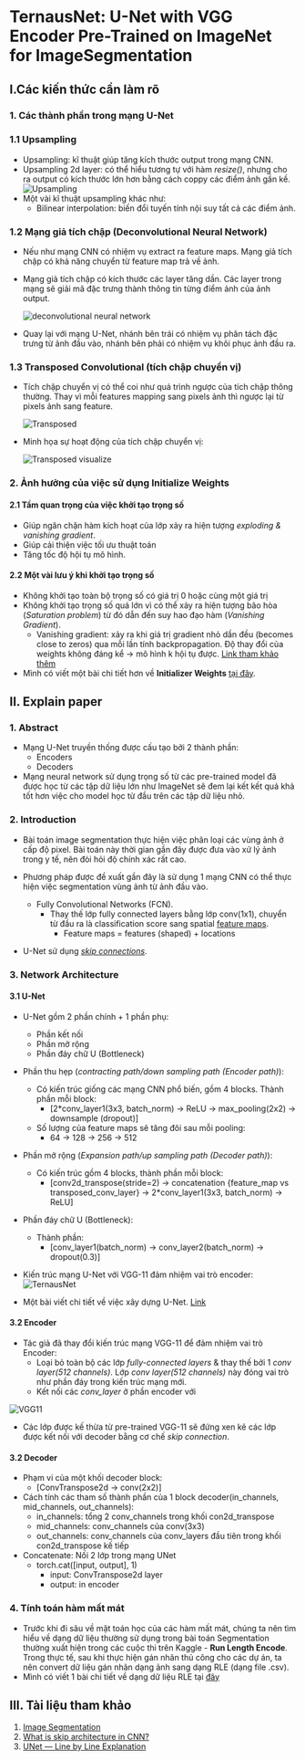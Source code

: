 # TernausNet: U-Net with VGG Encoder Pre-Trained on ImageNet for ImageSegmentation


## I.Các kiến thức cần làm rõ 

###  1. Các thành phần trong mạng U-Net 


### 1.1 Upsampling
+ Upsampling: kĩ thuật giúp tăng kích thước output trong mạng CNN. 
+ Upsampling 2d layer: có thể hiểu tương tự với hàm *resize()*, nhưng cho ra output có kích thước lớn hơn bằng cách coppy các điểm ảnh gần kề.
    ![Upsampling](figures/Up_sampling.png)
+ Một vài kĩ thuật upsampling khác như:
    - Bilinear interpolation: biến đổi tuyến tính nội suy tất cả các điểm ảnh.


### 1.2 Mạng giả tích chập (Deconvolutional Neural Network)
+ Nếu như mạng CNN có nhiệm vụ extract ra feature maps. Mạng giả tích chập có khả năng chuyển từ feature map trả về ảnh. 
+ Mạng giả tích chập có kích thước các layer tăng dần. Các layer trong mạng sẽ giải mã đặc trưng thành thông tin từng điểm ảnh của ảnh output.

    ![deconvolutional neural network](figures/deconv.png)

+ Quay lại với mạng U-Net, nhánh bên trái có nhiệm vụ phân tách đặc trưng từ ảnh đầu vào, nhánh bên phải có nhiệm vụ khôi phục ảnh đầu ra.


### 1.3 Transposed Convolutional (tích chập chuyển vị)
+ Tích chập chuyển vị có thể coi như quá trình ngược của tích chập thông thường. Thay vì mỗi features mapping sang pixels ảnh thì ngược lại từ pixels ảnh sang feature.

    ![Transposed](figures/transposed_conv1.png)

+ Minh họa sự hoạt động của tích chập chuyển vị:
    
    ![Transposed visualize](figures/visualizing_transposed.png)
### 2. Ảnh hưởng của việc sử dụng Initialize Weights

#### 2.1 Tầm quan trọng của việc khởi tạo trọng số 
+ Giúp ngăn chặn hàm kích hoạt của lớp xảy ra hiện tượng *exploding & vanishing gradient*.
+ Giúp cải thiện việc tối ưu thuật toán
+ Tăng tốc độ hội tụ mô hình.

#### 2.2 Một vài lưu ý khi khởi tạo trọng số 
+ Không khởi tạo toàn bộ trọng số có giá trị 0 hoặc cùng một giá trị
+ Không khởi tạo trọng số quá lớn vì có thể xảy ra hiện tượng bão hòa (*Saturation problem*) từ đó dẫn đến suy hao đạo hàm (*Vanishing Gradient*).
    - Vanishing gradient: xảy ra khi giá trị gradient nhỏ dần đều (becomes close to zeros) qua mỗi lần tính backpropagation. Độ thay đổi của weights không đáng kể -> mô hình k hội tụ được. [Link tham khảo thêm](https://towardsdatascience.com/the-vanishing-gradient-problem-69bf08b15484)
+ Mình có viết một bài chi tiết hơn về **Initializer Weights** [tại đây](https://github.com/Doan-Nguyen/Deep_Learning_Notes/tree/master/Topics/Initialize_Weights).



## II. Explain paper 

### 1. Abstract

+ Mạng U-Net truyền thống được cấu tạo bởi 2 thành phần:
    - Encoders 
    - Decoders 
+ Mạng neural network sử dụng trọng số từ các pre-trained model đã được học từ các tập dữ liệu lớn như ImageNet sẽ đem lại kết kết quả khả tốt hơn việc cho model học từ đầu trên các tập dữ liệu nhỏ. 

### 2. Introduction

+ Bài toán image segmentation thực hiện việc phân loại các vùng ảnh ở cấp độ pixel. Bài toán này thời gian gần đây được đưa vào xử lý ảnh trong y tế, nên đòi hỏi độ chính xác rất cao. 

+ Phương pháp được đề xuất gần đây là sử dụng 1 mạng CNN có thể thực hiện việc segmentation vùng ảnh từ ảnh đầu vào. 
    - Fully Convolutional Networks (FCN).
        - Thay thế lớp fully connected layers bằng lớp conv(1x1), chuyển từ đầu ra là classification score sang spatial [feature maps](http://kaiminghe.com/iccv15tutorial/iccv2015_tutorial_convolutional_feature_maps_kaiminghe.pdf).
            - Feature maps = features (shaped) + locations 

+ U-Net sử dụng [*skip connections*](https://theaisummer.com/skip-connections/).

### 3. Network Architecture 

#### 3.1 U-Net
+ U-Net gồm 2 phần chính + 1 phần phụ:
    - Phần kết nối 
    - Phần mở rộng 
    - Phần đáy chữ U (Bottleneck)

+ Phần thu hẹp (*contracting path/down sampling path (Encoder path)*):
    - Có kiến trúc giống các mạng CNN phổ biến, gồm 4 blocks. Thành phần mỗi block:
        - [2*conv_layer1(3x3, batch_norm) -> ReLU -> max_pooling(2x2) -> downsample (dropout)]
    - Số lượng của feature maps sẽ tăng đôi sau mỗi pooling:
        - 64 -> 128 -> 256 -> 512 

+ Phần mở rộng (*Expansion path/up sampling path (Decoder path)*):
    - Có kiến trúc gồm 4 blocks, thành phần mỗi block:
        - [conv2d_transpose(stride=2) -> concatenation {feature_map vs transposed_conv_layer} -> 2*conv_layer1(3x3, batch_norm) -> ReLU]

+ Phần đáy chữ U (Bottleneck):
    - Thành phần:
        - [conv_layer1(batch_norm) -> conv_layer2(batch_norm) -> dropout(0.3)]

+ Kiến trúc mạng U-Net với VGG-11 đảm nhiệm vai trò encoder:
![TernausNet](figures/ternausNet.png)

+ Một bài viết chi tiết về việc xây dựng U-Net. [Link](https://medium.com/datadriveninvestor/an-overview-on-u-net-architecture-d6caabf7caa4)

#### 3.2 Encoder 
+ Tác giả đã thay đổi kiến trúc mạng VGG-11 để đảm nhiệm vai trò Encoder:
    - Loại bỏ toàn bộ các lớp *fully-connected layers* & thay thế bởi 1 *conv layer(512 channels)*. Lớp *conv layer(512 channels)* này đóng vai trò như phần đáy trong kiến trúc mạng mới.
    - Kết nối các *conv_layer* ở phần encoder với 

![VGG11](figures/vgg11.png)

+ Các lớp được kế thừa từ pre-trained VGG-11 sẽ đứng xen kẽ các lớp được kết nối với decoder bằng cơ chế *skip connection*. 


#### 3.2 Decoder
+ Phạm vi của một khối decoder block:
    - [ConvTranspose2d -> conv(2x2)]
+ Cách tính các tham số  thành phần của 1 block decoder(in_channels, mid_channels, out_channels):
    - in_channels: tổng 2 conv_channels trong khối con2d_transpose
    - mid_channels: conv_channels của conv(3x3)
    - out_channels: conv_channels của conv_layers đầu tiên trong khối con2d_transpose kế tiếp 
+ Concatenate: Nối 2 lớp trong mạng UNet
    - torch.cat([input, output], 1)
        - input: ConvTranspose2d layer 
        - output: in encoder

### 4. Tính toán hàm mất mát 
+ Trước khi đi sâu về mặt toán học của các hàm mất mát, chúng ta nên tìm hiểu về dạng dữ liệu thường sử dụng trong bài toán Segmentation thường xuất hiện trong các cuộc thi trên Kaggle - **Run Length Encode**. Trong thực tế, sau khi thực hiện gán nhãn thủ công cho các dự án, ta nên convert dữ liệu gán nhãn dạng ảnh sang dạng RLE (dạng file .csv).
+ Mình có viết 1 bài chi tiết về  dạng dữ liệu RLE tại [đây](https://github.com/Doan-Nguyen/Deep_Learning_Notes/blob/master/RunLengthEncoder.md)

## III. Tài liệu tham khảo

1. [Image Segmentation](https://phamdinhkhanh.github.io/)
2. [What is skip architecture in CNN?](https://www.quora.com/What-is-skip-architecture-in-CNN)
3. [UNet — Line by Line Explanation](https://towardsdatascience.com/unet-line-by-line-explanation-9b191c76baf5)